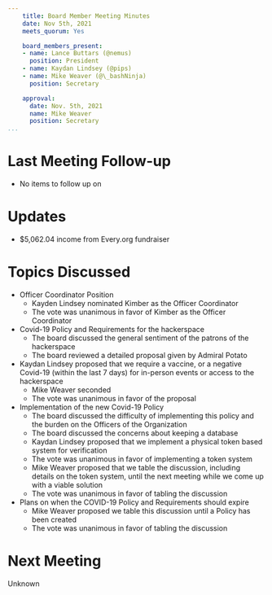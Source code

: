 ```yaml
---
    title: Board Member Meeting Minutes
    date: Nov 5th, 2021
    meets_quorum: Yes

    board_members_present:
    - name: Lance Buttars (@nemus)
      position: President
    - name: Kaydan Lindsey (@pips)
    - name: Mike Weaver (@\_bashNinja)
      position: Secretary

    approval:
      date: Nov. 5th, 2021
      name: Mike Weaver
      position: Secretary
...
```

# Last Meeting Follow-up
- No items to follow up on

# Updates
- $5,062.04 income from Every.org fundraiser

# Topics Discussed
- Officer Coordinator Position
    - Kayden Lindsey nominated Kimber as the Officer Coordinator
    - The vote was unanimous in favor of Kimber as the Officer Coordinator
- Covid-19 Policy and Requirements for the hackerspace
    - The board discussed the general sentiment of the patrons of the hackerspace
    - The board reviewed a detailed proposal given by Admiral Potato
- Kaydan Lindsey proposed that we require a vaccine, or a negative Covid-19 (within the last 7 days) for in-person events or access to the hackerspace 
    - Mike Weaver seconded
    - The vote was unanimous in favor of the proposal
- Implementation of the new Covid-19 Policy
    - The board discussed the difficulty of implementing this policy and the burden on the Officers of the Organization
    - The board discussed the concerns about keeping a database
    - Kaydan Lindsey proposed that we implement a physical token based system for verification
	- The vote was unanimous in favor of implementing a token system
    - Mike Weaver proposed that we table the discussion, including details on the token system, until the next meeting while we come up with a viable solution
	- The vote was unanimous in favor of tabling the discussion
- Plans on when the COVID-19 Policy and Requirements should expire
    - Mike Weaver proposed we table this discussion until a Policy has been created
	- The vote was unanimous in favor of tabling the discussion 

# Next Meeting
Unknown

